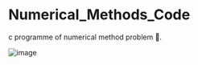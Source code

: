 # Numerical_Methods_Code
 c programme of numerical method problem 🌱.
 
 
 ![image](https://github.com/arnabpal16/numerical_code/assets/109953155/14101d2b-aa91-4c66-a0c8-db64cdfda6de)
